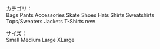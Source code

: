 カテゴリ：				
				Bags
				Pants
				Accessories
				Skate
				Shoes
				Hats
				Shirts
				Sweatshirts
				Tops/Sweaters
				Jackets
				T-Shirts
				new
				
サイズ：				
				Small
				Medium
				Large
				XLarge
